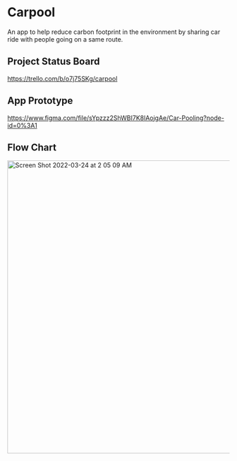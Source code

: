 # Carpool

An app to help reduce carbon footprint in the environment by sharing car ride with people going on a same route.

## Project Status Board

https://trello.com/b/o7j75SKg/carpool

## App Prototype

https://www.figma.com/file/sYpzzz2ShWBI7K8lAojgAe/Car-Pooling?node-id=0%3A1

## Flow Chart

<img width="664" alt="Screen Shot 2022-03-24 at 2 05 09 AM" src="https://user-images.githubusercontent.com/56787472/159852752-83f22702-456d-415b-9454-d6c4d594d27d.png">


